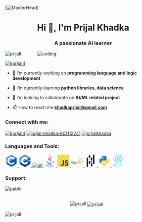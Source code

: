 [![MasterHead](https://www.mjvinnovation.com/wp-content/uploads/2021/07/Etapas-do-Data-Science-para-aplicar-na-sua-empresa.gif)]
<h1 align="center">Hi 👋, I'm Prijal Khadka</h1>
<h3 align="center">A passionate AI learner</h3>
<img align="right" alt="coding" width="400" src="https://cdn.dribbble.com/users/1162077/screenshots/3848914/programmer.gif">

<p align="left"> <img src="https://komarev.com/ghpvc/?username=prijall&label=Profile%20views&color=0e75b6&style=flat" alt="prijall" /> </p>

<p align="left"> <a href="https://twitter.com/kprijal4" target="blank"><img src="https://img.shields.io/twitter/follow/kprijal4?logo=twitter&style=for-the-badge" alt="kprijal4" /></a> </p>

- 🔭 I’m currently working on **programming language and logic development**

- 🌱 I’m currently learning **python libraries, data science**

- 👯 I’m looking to collaborate on **AI/ML related project**

- 📫 How to reach me **khadkaprijal@gmail.com**

<h3 align="left">Connect with me:</h3>
<p align="left">
<a href="https://twitter.com/kprijal4" target="blank"><img align="center" src="https://raw.githubusercontent.com/rahuldkjain/github-profile-readme-generator/master/src/images/icons/Social/twitter.svg" alt="kprijal4" height="30" width="40" /></a>
<a href="https://linkedin.com/in/prijal-khadka-801112241" target="blank"><img align="center" src="https://raw.githubusercontent.com/rahuldkjain/github-profile-readme-generator/master/src/images/icons/Social/linked-in-alt.svg" alt="prijal-khadka-801112241" height="30" width="40" /></a>
<a href="https://kaggle.com/prijalkhadka" target="blank"><img align="center" src="https://raw.githubusercontent.com/rahuldkjain/github-profile-readme-generator/master/src/images/icons/Social/kaggle.svg" alt="prijalkhadka" height="30" width="40" /></a>
</p>

<h3 align="left">Languages and Tools:</h3>
<p align="left"> <a href="https://www.cprogramming.com/" target="_blank" rel="noreferrer"> <img src="https://raw.githubusercontent.com/devicons/devicon/master/icons/c/c-original.svg" alt="c" width="40" height="40"/> </a> <a href="https://www.w3schools.com/cpp/" target="_blank" rel="noreferrer"> <img src="https://raw.githubusercontent.com/devicons/devicon/master/icons/cplusplus/cplusplus-original.svg" alt="cplusplus" width="40" height="40"/> </a> <a href="https://git-scm.com/" target="_blank" rel="noreferrer"> <img src="https://www.vectorlogo.zone/logos/git-scm/git-scm-icon.svg" alt="git" width="40" height="40"/> </a> <a href="https://www.java.com" target="_blank" rel="noreferrer"> <img src="https://raw.githubusercontent.com/devicons/devicon/master/icons/java/java-original.svg" alt="java" width="40" height="40"/> </a> <a href="https://developer.mozilla.org/en-US/docs/Web/JavaScript" target="_blank" rel="noreferrer"> <img src="https://raw.githubusercontent.com/devicons/devicon/master/icons/javascript/javascript-original.svg" alt="javascript" width="40" height="40"/> </a> <a href="https://www.mysql.com/" target="_blank" rel="noreferrer"> <img src="https://raw.githubusercontent.com/devicons/devicon/master/icons/mysql/mysql-original-wordmark.svg" alt="mysql" width="40" height="40"/> </a> <a href="https://pandas.pydata.org/" target="_blank" rel="noreferrer"> <img src="https://raw.githubusercontent.com/devicons/devicon/2ae2a900d2f041da66e950e4d48052658d850630/icons/pandas/pandas-original.svg" alt="pandas" width="40" height="40"/> </a> <a href="https://www.python.org" target="_blank" rel="noreferrer"> <img src="https://raw.githubusercontent.com/devicons/devicon/master/icons/python/python-original.svg" alt="python" width="40" height="40"/> </a> <a href="https://reactjs.org/" target="_blank" rel="noreferrer"> <img src="https://raw.githubusercontent.com/devicons/devicon/master/icons/react/react-original-wordmark.svg" alt="react" width="40" height="40"/> </a> </p>

<h3 align="left">Support:</h3>
<p><a href="https://www.buymeacoffee.com/pablo"> <img align="left" src="https://cdn.buymeacoffee.com/buttons/v2/default-yellow.png" height="50" width="210" alt="pablo" /></a></p><br><br>

<p><img align="left" src="https://github-readme-stats.vercel.app/api/top-langs?username=prijall&show_icons=true&locale=en&layout=compact" alt="prijall" /></p>

<p>&nbsp;<img align="center" src="https://github-readme-stats.vercel.app/api?username=prijall&show_icons=true&locale=en" alt="prijall" /></p>

<p><img align="center" src="https://github-readme-streak-stats.herokuapp.com/?user=prijall&" alt="prijall" /></p>

